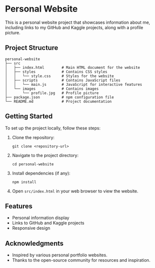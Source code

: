 # Personal Website

This is a personal website project that showcases information about me, including links to my GitHub and Kaggle projects, along with a profile picture.

## Project Structure

```
personal-website
├── src
│   ├── index.html        # Main HTML document for the website
│   ├── styles            # Contains CSS styles
│   │   └── style.css     # Styles for the website
│   ├── scripts           # Contains JavaScript files
│   │   └── main.js       # JavaScript for interactive features
│   └── images            # Contains images
│       └── profile.jpg   # Profile picture
├── package.json          # npm configuration file
└── README.md             # Project documentation
```

## Getting Started

To set up the project locally, follow these steps:

1. Clone the repository:
   ```
   git clone <repository-url>
   ```

2. Navigate to the project directory:
   ```
   cd personal-website
   ```

3. Install dependencies (if any):
   ```
   npm install
   ```

4. Open `src/index.html` in your web browser to view the website.

## Features

- Personal information display
- Links to GitHub and Kaggle projects
- Responsive design

## Acknowledgments

- Inspired by various personal portfolio websites.
- Thanks to the open-source community for resources and inspiration.